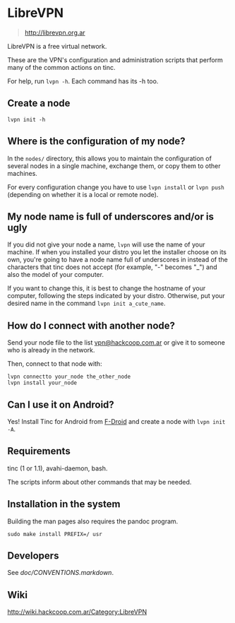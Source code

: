 # LibreVPN

> http://librevpn.org.ar

LibreVPN is a free virtual network.

These are the VPN's configuration and administration scripts that
perform many of the common actions on tinc.

For help, run `lvpn -h`.  Each command has its -h too.

## Create a node

    lvpn init -h

## Where is the configuration of my node?

In the `nodes/` directory, this allows you to maintain the
configuration of several nodes in a single machine, exchange them, or
copy them to other machines.

For every configuration change you have to use `lvpn install` or
`lvpn push` (depending on whether it is a local or remote node).

## My node name is full of underscores and/or is ugly

If you did not give your node a name, `lvpn` will use the name of your
machine.  If when you installed your distro you let the installer
choose on its own, you're going to have a node name full of
underscores in instead of the characters that tinc does not accept
(for example, "-" becomes "\_") and also the model of your computer.

If you want to change this, it is best to change the hostname of your
computer, following the steps indicated by your distro.  Otherwise,
put your desired name in the command `lvpn init a_cute_name`.

## How do I connect with another node?

Send your node file to the list vpn@hackcoop.com.ar or give it to
someone who is already in the network.

Then, connect to that node with:

    lvpn connectto your_node the_other_node
    lvpn install your_node

## Can I use it on Android?

Yes!  Install Tinc for Android from [F-Droid](https://f-droid.org) and
create a node with `lvpn init -A`.

## Requirements

tinc (1 or 1.1), avahi-daemon, bash.

The scripts inform about other commands that may be needed.

## Installation in the system

Building the man pages also requires the pandoc program.

    sudo make install PREFIX=/ usr


## Developers

See _doc/CONVENTIONS.markdown_.

## Wiki

http://wiki.hackcoop.com.ar/Category:LibreVPN
